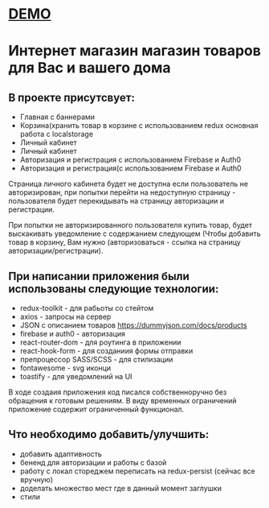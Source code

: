 # [DEMO](https://rustem-a-a.github.io/nonamedigital/)

# Интернет магазин  магазин товаров для Вас и вашего дома

## В проекте присутсвует:
- Главная с баннерами
- Корзина(хранить товар в корзине с использованием
  redux основная работа с localstorage
- Личный кабинет
- Личный кабинет
- Авторизация и регистрация с использованием Firebase и
  Auth0
- Авторизация и регистрация(с использованием Firebase и
  Auth0

Страница личного кабинета будет не доступна если пользователь
не авторизирован, при попытки перейти на недоступную страницу -
пользователя будет перекидывать на страницу авторизации и
регистрации.

При попытки не авторизированного пользователя купить товар,
будет выскакивать уведомление с содержанием следующем (Чтобы
добавить товар в корзину, Вам нужно (авторизоваться - ссылка на
страницу авторизации/регистрации).

## При написании приложения были использованы следующие технологии:
 - redux-toolkit - для рабьоты со стейтом
 - axios - запросы на сервер 
 - JSON с описанием товаров https://dummyjson.com/docs/products
 - firebase и auth0 - авторизация
 - react-router-dom - для роутинга в приложении
 - react-hook-form - для созданиия формы отправки
 - препроцессор SASS/SCSS - для стилизации
 - fontawesome - svg иконци
 - toastify - для уведомлений на UI

В ходе создаия приложения код писался собственноручно без обращения к готовым решениям.
В виду временных ограничений приложение содержит ограниченный функционал.

## Что необходимо добавить/улучшить:
 - добавить адаптивность
 - бененд для авторизации и работы с базой
 - работу с локал стореджем переписать на redux-persist (сейчас все вручную)
 - доделать множество мест где в данный момент заглушки
 - стили
